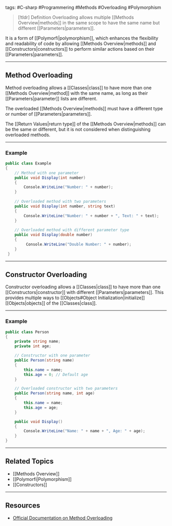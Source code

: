 tags: #C-sharp #Programmering #Methods #Overloading #Polymorphism

> [!tldr] Definition
> Overloading allows multiple [[Methods Overview|methods]] in the same scope to have the same name but different [[Parameters|parameters]]. 

It is a form of [[Polymorfi|polymorphism]], which enhances the flexibility and readability of code by allowing  [[Methods Overview|methods]]  and [[Constructors|constructors]] to perform similar actions based on their [[Parameters|parameters]].

---

## Method Overloading
Method overloading allows a [[Classes|class]] to have more than one [[Methods Overview|method]] with the same name, as long as their [[Parameters|parameter]] lists are different.

The overloaded [[Methods Overview|methods]] must have a different type or number of [[Parameters|parameters]]. 

The [[Return Values|return type]] of the [[Methods Overview|methods]] can be the same or different, but it is not considered when distinguishing overloaded methods.

---

### Example
```csharp 
public class Example 
{ 
	// Method with one parameter 
	public void Display(int number) 
	{ 
		Console.WriteLine("Number: " + number); 
	} 
	
	// Overloaded method with two parameters 
	public void Display(int number, string text) 
	{ 
		Console.WriteLine("Number: " + number + ", Text: " + text); 
	} 
	
	// Overloaded method with different parameter type 
	public void Display(double number) 
	{
		 Console.WriteLine("Double Number: " + number); 
	}
 }
```

---

## Constructor Overloading
Constructor overloading allows a [[Classes|class]] to have more than one [[Constructors|constructor]] with different [[Parameters|parameters]]. This provides multiple ways to [[Objects#Object Initialization|initialize]] [[Objects|objects]] of the [[Classes|class]].

---

### Example
```csharp
public class Person
{
    private string name;
    private int age;

    // Constructor with one parameter
    public Person(string name)
    {
        this.name = name;
        this.age = 0; // Default age
    }

    // Overloaded constructor with two parameters
    public Person(string name, int age)
    {
        this.name = name;
        this.age = age;
    }

    public void Display()
    {
        Console.WriteLine("Name: " + name + ", Age: " + age);
    }
}
```

---

## Related Topics
- [[Methods Overview]]
- [[Polymorfi|Polymorphism]]
- [[Constructors]]

---

## Resources
- [Official Documentation on Method Overloading](https://learn.microsoft.com/en-us/dotnet/csharp/programming-guide/classes-and-structs/methods)
